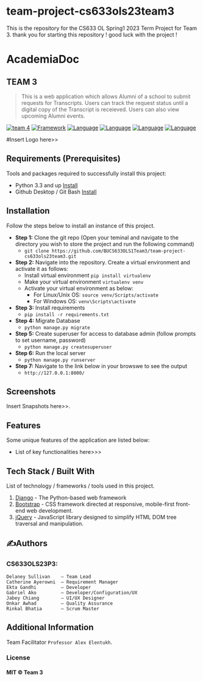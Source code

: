 # team-project-cs633ols23team3

This is the repository for the CS633 OL Spring1 2023 Term Project for Team 3.
thank you for starting this repository ! good luck with the project !

# AcademiaDoc

## TEAM 3

> This is a web application which allows Alumni of a school to submit requests for Transcripts. Users can track the request status until a digital copy of the Transcript is receieved. Users can also view upcoming Alumni events.

[![team 4](https://img.shields.io/badge/CS633-TEAM%203-red)](https://github.com/BUMETCS673/team-project-cs673olf22team4)
[![Framework](https://img.shields.io/badge/Framework-Django-yellow)](https://www.djangoproject.com/)
[![Language](https://img.shields.io/badge/Language-Python-brightgreen)](https://www.python.org/)
[![Language](https://img.shields.io/badge/Language-JavaScript-brightgreen)](https://developer.mozilla.org/en-US/docs/Web/JavaScript)
[![Language](https://img.shields.io/badge/Language-CSS-brightgreen)](https://getbootstrap.com/docs/4.0/getting-started/introduction/)
[![Language](https://img.shields.io/badge/Language-HTML-brightgreen)](https://developer.mozilla.org/en-US/docs/Web/HTML)

#Insert Logo here>>

## Requirements (Prerequisites)

Tools and packages required to successfully install this project:

- Python 3.3 and up [Install](https://www.python.org/downloads/)
- Github Desktop / Git Bash [Install](https://git-scm.com/downloads)

## Installation

Follow the steps below to install an instance of this project.

- **Step 1:** Clone the git repo (Open your teminal and navigate to the directory you wish to store the project and run the following command)
  - `git clone https://github.com/BUCS633OLS1Team3/team-project-cs633ols23team3.git`
- **Step 2:** Navigate into the repository. Create a virtual environment and activate it as follows:
  - Install virtual environment `pip install virtualenv`
  - Make your virtual environment `virtualenv venv`
  - Activate your virtual environment as below:
    - For Linux/Unix OS: `source venv/Scripts/activate`
    - For Windows OS: `venv\Scripts\activate`
- **Step 3:** Install requirements
  - `pip install -r requirements.txt`
- **Step 4:** Migrate Database
  - `python manage.py migrate`
- **Step 5:** Create superuser for access to database admin (follow prompts to set username, password)
  - `python manage.py createsuperuser`
- **Step 6:** Run the local server
  - `python manage.py runserver`
- **Step 7:** Navigate to the link below in your browswe to see the output
  - `http://127.0.0.1:8000/`

## Screenshots

Insert Snapshots here>>.

## Features

Some unique features of the application are listed below:

- List of key functionalities here>>>

## Tech Stack / Built With

List of technology / frameworks / tools used in this project.

1. [Django](https://www.djangoproject.com/) - The Python-based web framework
2. [Bootstrap](https://getbootstrap.com/) - CSS framework directed at responsive, mobile-first front-end web development.
3. [jQuery](https://jquery.com/) - JavaScript library designed to simplify HTML DOM tree traversal and manipulation.

## ✍Authors

### **CS633OLS23P3:**

    Delaney Sullivan    – Team Lead
    Catherine Ayerowni  – Requirement Manager
    Ekta Gandhi         – Developer
    Gabriel Ako         – Developer/Configuration/UX
    Jabey Chiang        – UI/UX Designer
    Onkar Awhad         – Quality Assurance
    Rinkal Bhatia       – Scrum Master

## Additional Information

Team Facilitator `Professor Alex Elentukh`.

### License

#### MIT © Team 3
